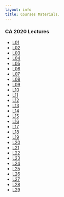 ```yaml
---
layout: info
title: Courses Materials.
---
```


<H3>CA 2020 Lectures</H3>
<ul>
<li><a href="CA2020-lectures/2020-CA-L01_Introduction.pdf" target="_blank">L01</a> </li>
<li><a href="CA2020-lectures/2020-CA-L02_C_I.pdf" target="_blank">L02</a> </li>
<li><a href="CA2020-lectures/2020-CA-L03_C_II.pdf" target="_blank">L03</a> </li>
<li><a href="CA2020-lectures/2020-CA-L04_RISC-V1.pdf" target="_blank">L04</a> </li>
<li><a href="CA2020-lectures/2020-CA-L05_RISC-V2.pdf" target="_blank">L05</a> </li>
<li><a href="CA2020-lectures/2020-CA-L06_RISC-V3.pdf" target="_blank">L06</a> </li>
<li><a href="CA2020-lectures/2020-CA-L07_CALL.pdf" target="_blank">L07</a> </li>
<li><a href="CA2020-lectures/2020-CA-L08_SDS.pdf" target="_blank">L08</a> </li>
<li><a href="CA2020-lectures/2020-CA-L09_FSM.pdf" target="_blank">L09</a> </li>
<li><a href="CA2020-lectures/2020-CA-L10_Datapath.pdf" target="_blank">L10</a> </li>
<li><a href="CA2020-lectures/2020-CA-L11_Control.pdf" target="_blank">L11</a> </li>
<li><a href="CA2020-lectures/2020-CA-L12_Pipelining.pdf" target="_blank">L12</a> </li>
<li><a href="CA2020-lectures/2020-CA-L13_Superscalar.pdf" target="_blank">L13</a> </li>
<li><a href="CA2020-lectures/2020-CA-L14_Caches_I.pdf" target="_blank">L14</a> </li>
<li><a href="CA2020-lectures/2020-CA-L15_Caches_II.pdf" target="_blank">L15</a> </li>
<li><a href="CA2020-lectures/2020-CA-L16_Caches_III.pdf" target="_blank">L16</a> </li>
<li><a href="CA2020-lectures/2020-CA-L17-PerfFP.pdf" target="_blank">L17</a> </li>
<li><a href="CA2020-lectures/2020-CA-L18_DLP.pdf" target="_blank">L18</a> </li>
<li><a href="CA2020-lectures/2020-CA-L19_TLP1.pdf" target="_blank">L19</a> </li>
<li><a href="CA2020-lectures/2020-CA-L20_TLP2.pdf" target="_blank">L20</a> </li>
<li><a href="CA2020-lectures/2020-CA-L21_OS.pdf" target="_blank">L21</a> </li>
<li><a href="CA2020-lectures/2020-CA-L22_VM.pdf" target="_blank">L22</a> </li>
<li><a href="CA2020-lectures/2020-CA-L23_Advanced_Cache.pdf" target="_blank">L23</a> </li>
<li><a href="CA2020-lectures/2020-CA-L24_Review_Midterm.pdf" target="_blank">L24</a> </li>
<li><a href="CA2020-lectures/2020-CA-L25_FPGA.pdf" target="_blank">L25</a> </li>
<li><a href="CA2020-lectures/2020-CA-L26_WSC.pdf" target="_blank">L26</a> </li>
<li><a href="CA2020-lectures/2020-CA-L27_IO-DMA-Disks-Net.pdf" target="_blank">L27</a> </li>
<li><a href="CA2020-lectures/2020-CA-L28_Dependability.pdf" target="_blank">L28</a> </li>
<li><a href="CA2020-lectures/2020-CA-L29_Security.pdf" target="_blank">L29</a> </li>
</ul>
